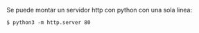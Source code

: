 Se puede montar un servidor http con python con una sola linea: 
```
$ python3 -m http.server 80
```
